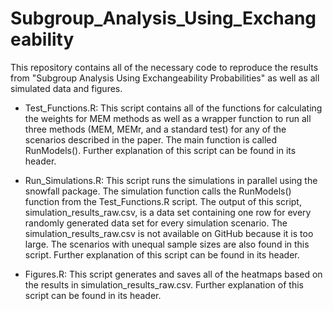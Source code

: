 # Subgroup_Analysis_Using_Exchangeability

This repository contains all of the necessary code to reproduce the results from "Subgroup Analysis Using Exchangeability Probabilities" as well as all simulated data and figures. 

- Test_Functions.R: This script contains all of the functions for calculating the weights for MEM methods as well as a wrapper function to run all three methods (MEM, MEMr, and a standard test) for any of the scenarios described in the paper. The main function is called RunModels(). Further explanation of this script can be found in its header. 

- Run_Simulations.R: This script runs the simulations in parallel using the snowfall package. The simulation function calls the RunModels() function from the Test_Functions.R script. The output of this script, simulation_results_raw.csv, is a data set containing one row for every randomly generated data set for every simulation scenario. The simulation_results_raw.csv is not available on GitHub because it is too large. The scenarios with unequal sample sizes are also found in this script. Further explanation of this script can be found in its header. 

- Figures.R: This script generates and saves all of the heatmaps based on the results in simulation_results_raw.csv. Further explanation of this script can be found in its header. 
